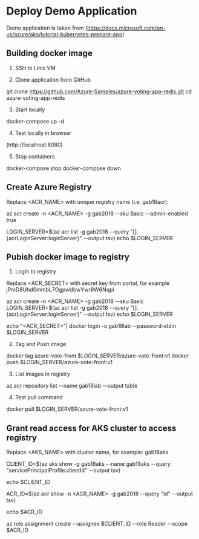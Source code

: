 # Deploy Demo Application

Demo application is taken from (https://docs.microsoft.com/en-us/azure/aks/tutorial-kubernetes-prepare-app)

## Building docker image

1. SSH to Linix VM

2. Clone application from GitHub  

git clone https://github.com/Azure-Samples/azure-voting-app-redis.git
cd azure-voting-app-redis

3. Start locally 

docker-compose up -d

4. Test locally in browser 

(http://localhost:8080)


5. Stop containers

docker-compose stop
docker-compose down


## Create Azure Registry

Replace <ACR_NAME> with unique registry name (i.e. gab18acr).    


az acr create -n <ACR_NAME> -g gab2018 --sku Basic --admin-enabled true 

LOGIN_SERVER=$(az acr list -g gab2018 --query "[].{acrLoginServer:loginServer}" --output tsv)
echo $LOGIN_SERVER


## Pubish docker image to registry

1. Login to registry  

Replace <ACR_SECRET> with secret key from portal, for example jPmD8Uhd0mmbL7Ogpv/dbwYwr9W6Nqpl

az acr create -n <ACR_NAME> -g gab2018 --sku Basic
LOGIN_SERVER=$(az acr list -g gab2018 --query "[].{acrLoginServer:loginServer}" --output tsv)
echo $LOGIN_SERVER  
  
echo "<ACR_SECRET>"| docker login -u gab18lab  --password-stdin $LOGIN_SERVER



2. Tag and Push image 

docker tag azure-vote-front $LOGIN_SERVER/azure-vote-front:v1
docker push $LOGIN_SERVER/azure-vote-front:v1


3. List images in registry 

az acr repository list --name gab18lab --output table

4. Test pull command  

docker pull $LOGIN_SERVER/azure-vote-front:v1


## Grant read access for AKS cluster to access registry  

Replace <AKS_NAME> with cluster name, for example: gab18aks

CLIENT_ID=$(az aks show -g gab18aks --name gab18aks --query "servicePrincipalProfile.clientId" --output tsv)
  
echo $CLIENT_ID  
  
ACR_ID=$(az acr show -n <ACR_NAME> -g gab2018 --query "id" --output tsv)
  
echo $ACR_ID

az role assignment create --assignee $CLIENT_ID --role Reader --scope $ACR_ID
  


 